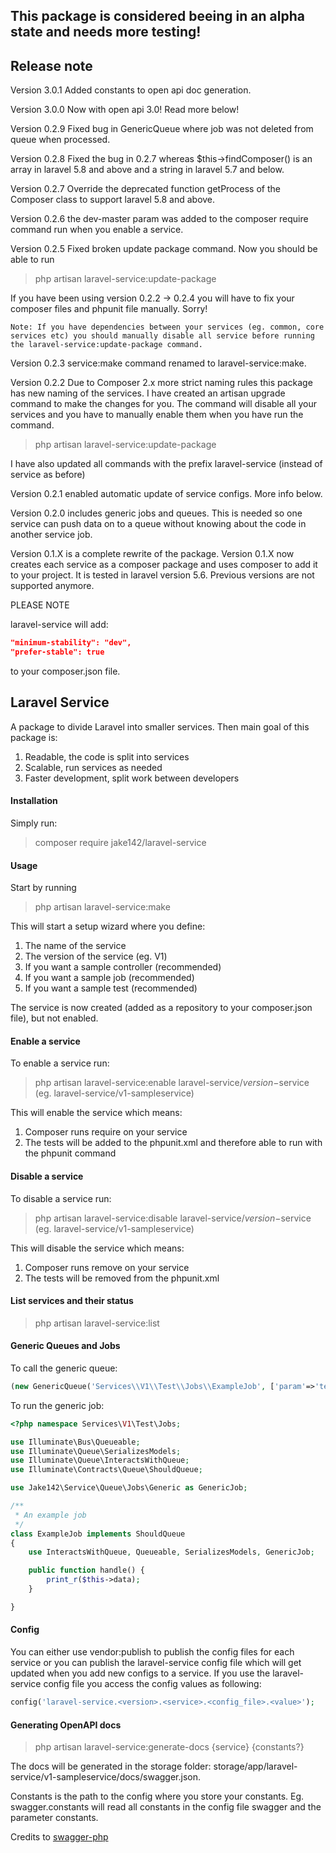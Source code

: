## This package is considered beeing in an alpha state and needs more testing!

## Release note

Version 3.0.1 Added constants to open api doc generation.

Version 3.0.0 Now with open api 3.0! Read more below!

Version 0.2.9 Fixed bug in GenericQueue where job was not deleted from queue when processed.

Version 0.2.8 Fixed the bug in 0.2.7 whereas $this->findComposer() is an array in laravel 5.8 and above and a string in laravel 5.7 and below.

Version 0.2.7 Override the deprecated function getProcess of the Composer class to support laravel 5.8 and above.

Version 0.2.6 the dev-master param was added to the composer require command run when you enable a service.

Version 0.2.5 Fixed broken update package command. Now you should be able to run

> php artisan laravel-service:update-package

If you have been using version 0.2.2 -> 0.2.4 you will have to fix your composer files and phpunit file manually. Sorry!

```
Note: If you have dependencies between your services (eg. common, core services etc) you should manually disable all service before running the laravel-service:update-package command.
```

Version 0.2.3 service:make command renamed to laravel-service:make.

Version 0.2.2 Due to Composer 2.x more strict naming rules this package has new naming of the services. I have created an artisan upgrade command to make the changes for you. The command will disable all your services and you have to manually enable them when you have run the command.

> php artisan laravel-service:update-package

I have also updated all commands with the prefix laravel-service (instead of service as before)

Version 0.2.1 enabled automatic update of service configs. More info below.

Version 0.2.0 includes generic jobs and queues. This is needed so one service can push data on to a queue without knowing about the code in another service job.

Version 0.1.X is a complete rewrite of the package. Version 0.1.X now creates each service as a composer package and uses composer to add it to your project. It is tested in laravel version 5.6. Previous versions are not supported anymore.

PLEASE NOTE

laravel-service will add:

```json
"minimum-stability": "dev",
"prefer-stable": true
```

to your composer.json file.

## Laravel Service

A package to divide Laravel into smaller services. Then main goal of this package is:

1. Readable, the code is split into services
2. Scalable, run services as needed
3. Faster development, split work between developers

#### Installation

Simply run:

> composer require jake142/laravel-service

#### Usage

Start by running

> php artisan laravel-service:make

This will start a setup wizard where you define:

1. The name of the service
2. The version of the service (eg. V1)
3. If you want a sample controller (recommended)
4. If you want a sample job (recommended)
4. If you want a sample test (recommended)

The service is now created (added as a repository to your composer.json file), but not enabled.

#### Enable a service

To enable a service run:

> php artisan laravel-service:enable laravel-service/$version-$service (eg. laravel-service/v1-sampleservice)

This will enable the service which means:

1. Composer runs require on your service
2. The tests will be added to the phpunit.xml and therefore able to run with the phpunit command

#### Disable a service

To disable a service run:

> php artisan laravel-service:disable laravel-service/$version-$service (eg. laravel-service/v1-sampleservice)

This will disable the service which means:

1. Composer runs remove on your service
2. The tests will be removed from the phpunit.xml

#### List services and their status

> php artisan laravel-service:list

#### Generic Queues and Jobs

To call the generic queue:
```php
(new GenericQueue('Services\\V1\\Test\\Jobs\\ExampleJob', ['param'=>'test'], $queue = null, $options = []))->dispatch();
```
To run the generic job:

```php
<?php namespace Services\V1\Test\Jobs;

use Illuminate\Bus\Queueable;
use Illuminate\Queue\SerializesModels;
use Illuminate\Queue\InteractsWithQueue;
use Illuminate\Contracts\Queue\ShouldQueue;

use Jake142\Service\Queue\Jobs\Generic as GenericJob;

/**
 * An example job
 */
class ExampleJob implements ShouldQueue
{
    use InteractsWithQueue, Queueable, SerializesModels, GenericJob;

    public function handle() {
        print_r($this->data);
    }

}
```
#### Config

You can either use vendor:publish to publish the config files for each service or you can publish the laravel-service config file which will get updated when you add new configs to a service. If you use the laravel-service config file you access the config values as following:

```php
config('laravel-service.<version>.<service>.<config_file>.<value>');
```

#### Generating OpenAPI docs

> php artisan laravel-service:generate-docs {service} {constants?}

The docs will be generated in the storage folder: storage/app/laravel-service/v1-sampleservice/docs/swagger.json.

Constants is the path to the config where you store your constants. Eg. swagger.constants will read all constants in the config file swagger and the parameter constants.

Credits to [swagger-php](http://zircote.github.io/swagger-php/)
